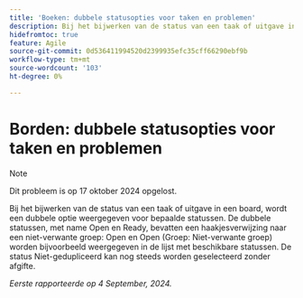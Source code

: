 ```yaml
---
title: 'Boeken: dubbele statusopties voor taken en problemen'
description: Bij het bijwerken van de status van een taak of uitgave in een board, wordt een dubbele optie weergegeven voor bepaalde statussen.
hidefromtoc: true
feature: Agile
source-git-commit: 0d536411994520d2399935efc35cff66290ebf9b
workflow-type: tm+mt
source-wordcount: '103'
ht-degree: 0%

---
```


# Borden: dubbele statusopties voor taken en problemen

>[!NOTE]
>
>Dit probleem is op 17 oktober 2024 opgelost.

Bij het bijwerken van de status van een taak of uitgave in een board, wordt een dubbele optie weergegeven voor bepaalde statussen. De dubbele statussen, met name Open en Ready, bevatten een haakjesverwijzing naar een niet-verwante groep: Open en Open (Groep: Niet-verwante groep) worden bijvoorbeeld weergegeven in de lijst met beschikbare statussen. De status Niet-gedupliceerd kan nog steeds worden geselecteerd zonder afgifte.

_Eerste rapporteerde op 4 September, 2024._

